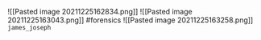 ![[Pasted image 20211225162834.png]]
![[Pasted image 20211225163043.png]]
#forensics 
![[Pasted image 20211225163258.png]]
`james_joseph`